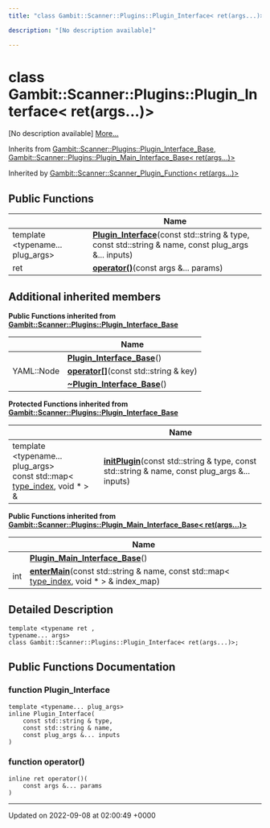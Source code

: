 ```yaml
---
title: "class Gambit::Scanner::Plugins::Plugin_Interface< ret(args...)>"

description: "[No description available]"

---
```


# class Gambit::Scanner::Plugins::Plugin_Interface< ret(args...)>



[No description available] [More...](#detailed-description)

Inherits from [Gambit::Scanner::Plugins::Plugin_Interface_Base](/documentation/code/classes/classgambit_1_1scanner_1_1plugins_1_1plugin__interface__base/), [Gambit::Scanner::Plugins::Plugin_Main_Interface_Base< ret(args...)>](/documentation/code/classes/classgambit_1_1scanner_1_1plugins_1_1plugin__main__interface__base_3_01ret_07args_8_8_8_08_4/)

Inherited by [Gambit::Scanner::Scanner_Plugin_Function< ret(args...)>](/documentation/code/classes/classgambit_1_1scanner_1_1scanner__plugin__function_3_01ret_07args_8_8_8_08_4/)

## Public Functions

|                | Name           |
| -------------- | -------------- |
| template <typename... plug_args\> <br>| **[Plugin_Interface](/documentation/code/classes/classgambit_1_1scanner_1_1plugins_1_1plugin__interface_3_01ret_07args_8_8_8_08_4/#function-gambitscannerpluginsplugin-interface-retargs-plugin-interface)**(const std::string & type, const std::string & name, const plug_args &... inputs) |
| ret | **[operator()](/documentation/code/classes/classgambit_1_1scanner_1_1plugins_1_1plugin__interface_3_01ret_07args_8_8_8_08_4/#function-gambitscannerpluginsplugin-interface-retargs-operator)**(const args &... params) |

## Additional inherited members

**Public Functions inherited from [Gambit::Scanner::Plugins::Plugin_Interface_Base](/documentation/code/classes/classgambit_1_1scanner_1_1plugins_1_1plugin__interface__base/)**

|                | Name           |
| -------------- | -------------- |
| | **[Plugin_Interface_Base](/documentation/code/classes/classgambit_1_1scanner_1_1plugins_1_1plugin__interface__base/#function-gambitscannerpluginsplugin-interface-base-plugin-interface-base)**() |
| YAML::Node | **[operator[]](/documentation/code/classes/classgambit_1_1scanner_1_1plugins_1_1plugin__interface__base/#function-gambitscannerpluginsplugin-interface-base-operator)**(const std::string & key) |
| | **[~Plugin_Interface_Base](/documentation/code/classes/classgambit_1_1scanner_1_1plugins_1_1plugin__interface__base/#function-gambitscannerpluginsplugin-interface-base-plugin-interface-base)**() |

**Protected Functions inherited from [Gambit::Scanner::Plugins::Plugin_Interface_Base](/documentation/code/classes/classgambit_1_1scanner_1_1plugins_1_1plugin__interface__base/)**

|                | Name           |
| -------------- | -------------- |
| template <typename... plug_args\> <br>const std::map< [type_index](/documentation/code/classes/structgambit_1_1type__index/), void * > & | **[initPlugin](/documentation/code/classes/classgambit_1_1scanner_1_1plugins_1_1plugin__interface__base/#function-gambitscannerpluginsplugin-interface-base-initplugin)**(const std::string & type, const std::string & name, const plug_args &... inputs) |

**Public Functions inherited from [Gambit::Scanner::Plugins::Plugin_Main_Interface_Base< ret(args...)>](/documentation/code/classes/classgambit_1_1scanner_1_1plugins_1_1plugin__main__interface__base_3_01ret_07args_8_8_8_08_4/)**

|                | Name           |
| -------------- | -------------- |
| | **[Plugin_Main_Interface_Base](/documentation/code/classes/classgambit_1_1scanner_1_1plugins_1_1plugin__main__interface__base_3_01ret_07args_8_8_8_08_4/#function-gambitscannerpluginsplugin-main-interface-base-retargs-plugin-main-interface-base)**() |
| int | **[enterMain](/documentation/code/classes/classgambit_1_1scanner_1_1plugins_1_1plugin__main__interface__base_3_01ret_07args_8_8_8_08_4/#function-gambitscannerpluginsplugin-main-interface-base-retargs-entermain)**(const std::string & name, const std::map< [type_index](/documentation/code/classes/structgambit_1_1type__index/), void * > & index_map) |


## Detailed Description

```
template <typename ret ,
typename... args>
class Gambit::Scanner::Plugins::Plugin_Interface< ret(args...)>;
```

## Public Functions Documentation

### function Plugin_Interface

```
template <typename... plug_args>
inline Plugin_Interface(
    const std::string & type,
    const std::string & name,
    const plug_args &... inputs
)
```


### function operator()

```
inline ret operator()(
    const args &... params
)
```


-------------------------------

Updated on 2022-09-08 at 02:00:49 +0000